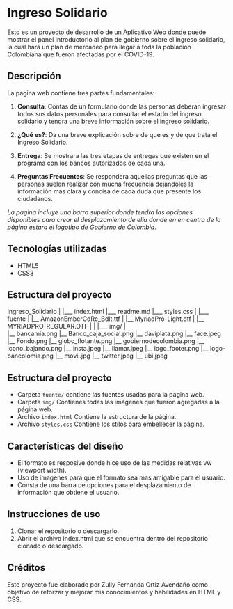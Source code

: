 
# Ingreso Solidario

Esto es un proyecto  de desarrollo de un Aplicativo Web donde puede mostrar el panel introductorio al plan de gobierno sobre el ingreso solidario, la cual hará un plan de mercadeo para llegar a toda la población Colombiana que fueron afectadas por el COVID-19.

## Descripción

La pagina web contiene tres partes fundamentales:

1. **Consulta**: Contas de un formulario donde las personas deberan ingresar todos sus datos personales para consultar el estado del ingreso solidario y tendra una breve información sobre el ingreso solidario.

2. **¿Qué es?**: Da una breve explicación sobre de que es y de que trata el Ingreso Solidario.

3. **Entrega**: Se mostrara las tres etapas de entregas que existen en el programa con los bancos autorizados de cada una.

4. **Preguntas Frecuentes**: Se respondera aquellas preguntas que las personas suelen realizar con mucha frecuencia dejandoles la información mas clara y concisa de cada duda que presente los ciudadanos.

*La pagina incluye una barra superior donde tendra las opciones disponibles para crear el desplazamiento de ella donde en en centro de la página estara el logotipo de Gobierno de Colombia*.

## Tecnologías utilizadas

* HTML5
* CSS3

## Estructura del proyecto

Ingreso_Solidario
|
|___  index.html
|___  readme.md
|___  styles.css
|
|___  fuente
|     |__ AmazonEmberCdRc_Bdlt.ttf
|     |__ MyriadPro-Light.otf
|     |__ MYRIADPRO-REGULAR.OTF
|
|
|___ img/
     |   
     |__ bancamia.png
     |__ Banco_caja_social.png
     |__  daviplata.png
     |__  face.jpeg
     |__  Fondo.png
     |__  globo_flotante.png
     |__  gobiernodecolombia.png
     |__  icono_bajando.png
     |__  insta.jpeg
     |__  llamar.jpeg
     |__  logo_footer.png
     |__  logo-bancolomia.png
     |__ movii.jpg
     |__ twitter.jpeg
     |__ ubi.jpeg
    

## Estructura del proyecto

* Carpeta `fuente/` contiene las fuentes usadas para la página web.
* Carpeta `img/` Contienes todas las imágenes que fueron agregadas a la página web.
* Archivo `index.html` Contiene la estructura de la página.
* Archivo `styles.css` Contiene los stilos para embellecer la página.

## Características del diseño

*  El formato es resposive donde hice uso de las medidas relativas vw (viewport width).
* Uso de imagenes para que el formato sea mas amigable para el usuario.
* Consta de una barra de opciones para el desplazamiento de información que obtiene el usuario.

## Instrucciones de uso 

1. Clonar el repositorio o descargarlo.
2. Abrir el archivo index.html que se encuentra dentro del repositorio clonado o descargado.

## Créditos

Este proyecto fue elaborado por Zully Fernanda Ortiz Avendaño como objetivo de reforzar y mejorar mis conocimientos y habilidades en HTML y CSS.